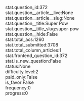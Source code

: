 stat.question_id:372  
stat.question__article__live:None  
stat.question__article__slug:None  
stat.question__title:Super Pow  
stat.question__title_slug:super-pow  
stat.question__hide:False  
stat.total_acs:1260  
stat.total_submitted:3708  
stat.total_column_articles:1  
stat.frontend_question_id:372  
stat.is_new_question:False  
status:None  
difficulty.level:2  
paid_only:False  
is_favor:False  
frequency:0  
progress:0  
